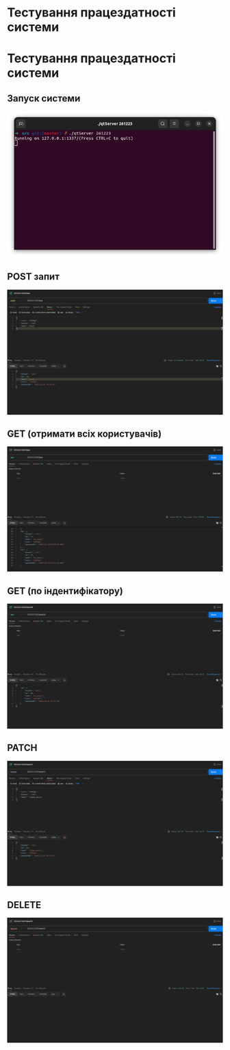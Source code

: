 # Тестування працездатності системи

# Тестування працездатності системи

## Запуск системи

<p align="center">
    <img src="./img/launch.png" alt="Launch REST API">
</p>

## POST запит 

<p align="center">
    <img src="./img/create.png" alt="Create user">
</p>

## GET (отримати всіх користувачів)

<p align="center">
    <img src="./img/getall.png" alt="Get all users">
</p>

## GET (по індентифікатору)

<p align="center">
    <img src="./img/getid.png" alt="Get user by id">
</p>

## PATCH

<p align="center">
    <img src="./img/update.png" alt="Patch user">
</p>

## DELETE

<p align="center">
    <img src="./img/delete.png" alt="Delete user">
</p>

